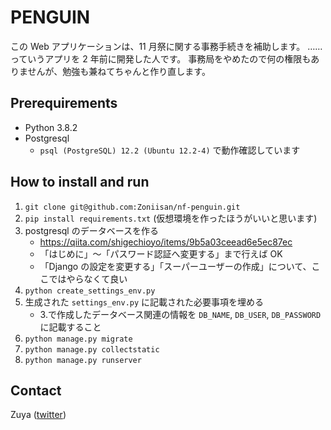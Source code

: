 # PENGUIN
この Web アプリケーションは、11 月祭に関する事務手続きを補助します。
……っていうアプリを 2 年前に開発した人です。
事務局をやめたので何の権限もありませんが、勉強も兼ねてちゃんと作り直します。

## Prerequirements
* Python 3.8.2
* Postgresql
    * `psql (PostgreSQL) 12.2 (Ubuntu 12.2-4)` で動作確認しています

## How to install and run
1. `git clone git@github.com:Zoniisan/nf-penguin.git` 
1. `pip install requirements.txt` (仮想環境を作ったほうがいいと思います)
1. postgresql のデータベースを作る
    * https://qiita.com/shigechioyo/items/9b5a03ceead6e5ec87ec
    * 「はじめに」〜「パスワード認証へ変更する」まで行えば OK
    * 「Django の設定を変更する」「スーパーユーザーの作成」について、ここではやらなくて良い
1. `python create_settings_env.py`
1. 生成された `settings_env.py` に記載された必要事項を埋める
    * 3.で作成したデータベース関連の情報を `DB_NAME`, `DB_USER`, `DB_PASSWORD` に記載すること
1. `python manage.py migrate`
1. `python manage.py collectstatic`
1. `python manage.py runserver`

## Contact
Zuya ([twitter](https://twitter.com/Zoniichan))
